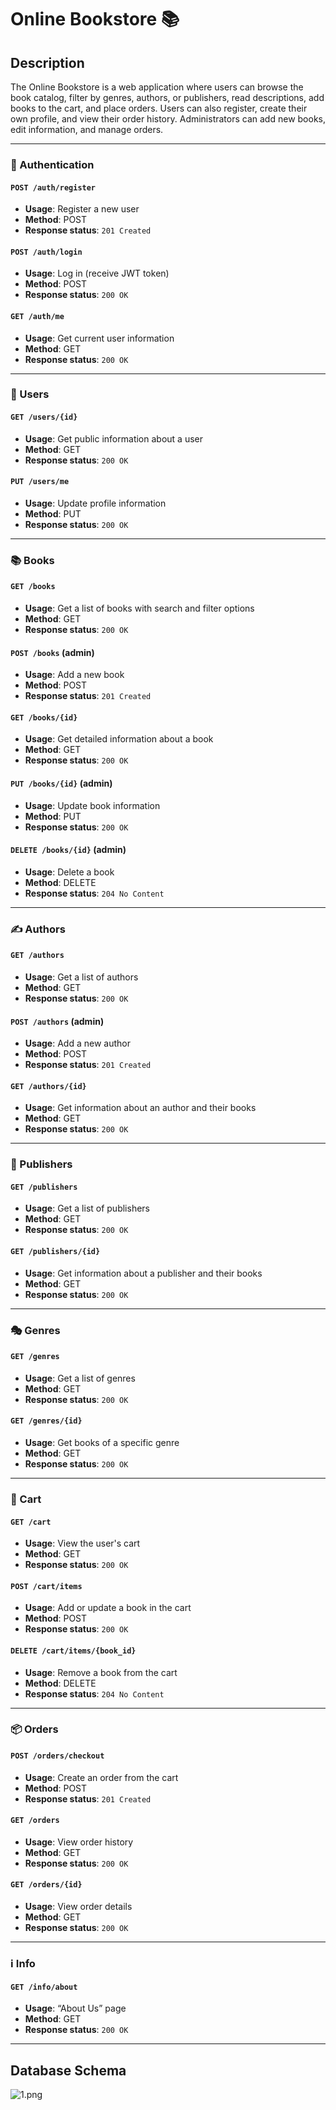 # Online Bookstore 📚

## Description

The Online Bookstore is a web application where users can browse the book catalog, filter by genres, authors, or publishers, read descriptions, add books to the cart, and place orders. Users can also register, create their own profile, and view their order history. Administrators can add new books, edit information, and manage orders.

---

### 🔑 Authentication

#### `POST /auth/register`

* **Usage**: Register a new user
* **Method**: POST
* **Response status**: `201 Created`

#### `POST /auth/login`

* **Usage**: Log in (receive JWT token)
* **Method**: POST
* **Response status**: `200 OK`

#### `GET /auth/me`

* **Usage**: Get current user information
* **Method**: GET
* **Response status**: `200 OK`

---

### 👤 Users

#### `GET /users/{id}`

* **Usage**: Get public information about a user
* **Method**: GET
* **Response status**: `200 OK`

#### `PUT /users/me`

* **Usage**: Update profile information
* **Method**: PUT
* **Response status**: `200 OK`

---

### 📚 Books

#### `GET /books`

* **Usage**: Get a list of books with search and filter options
* **Method**: GET
* **Response status**: `200 OK`

#### `POST /books` (admin)

* **Usage**: Add a new book
* **Method**: POST
* **Response status**: `201 Created`

#### `GET /books/{id}`

* **Usage**: Get detailed information about a book
* **Method**: GET
* **Response status**: `200 OK`

#### `PUT /books/{id}` (admin)

* **Usage**: Update book information
* **Method**: PUT
* **Response status**: `200 OK`

#### `DELETE /books/{id}` (admin)

* **Usage**: Delete a book
* **Method**: DELETE
* **Response status**: `204 No Content`

---

### ✍️ Authors

#### `GET /authors`

* **Usage**: Get a list of authors
* **Method**: GET
* **Response status**: `200 OK`

#### `POST /authors` (admin)

* **Usage**: Add a new author
* **Method**: POST
* **Response status**: `201 Created`

#### `GET /authors/{id}`

* **Usage**: Get information about an author and their books
* **Method**: GET
* **Response status**: `200 OK`

---

### 🏢 Publishers

#### `GET /publishers`

* **Usage**: Get a list of publishers
* **Method**: GET
* **Response status**: `200 OK`

#### `GET /publishers/{id}`

* **Usage**: Get information about a publisher and their books
* **Method**: GET
* **Response status**: `200 OK`

---

### 🎭 Genres

#### `GET /genres`

* **Usage**: Get a list of genres
* **Method**: GET
* **Response status**: `200 OK`

#### `GET /genres/{id}`

* **Usage**: Get books of a specific genre
* **Method**: GET
* **Response status**: `200 OK`

---

### 🛒 Cart

#### `GET /cart`

* **Usage**: View the user's cart
* **Method**: GET
* **Response status**: `200 OK`

#### `POST /cart/items`

* **Usage**: Add or update a book in the cart
* **Method**: POST
* **Response status**: `200 OK`

#### `DELETE /cart/items/{book_id}`

* **Usage**: Remove a book from the cart
* **Method**: DELETE
* **Response status**: `204 No Content`

---

### 📦 Orders

#### `POST /orders/checkout`

* **Usage**: Create an order from the cart
* **Method**: POST
* **Response status**: `201 Created`

#### `GET /orders`

* **Usage**: View order history
* **Method**: GET
* **Response status**: `200 OK`

#### `GET /orders/{id}`

* **Usage**: View order details
* **Method**: GET
* **Response status**: `200 OK`

---

### ℹ️ Info

#### `GET /info/about`

* **Usage**: “About Us” page
* **Method**: GET
* **Response status**: `200 OK`

---

## Database Schema

![1.png](1.png)